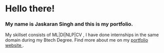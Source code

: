 # Hello there!
### My name is Jaskaran Singh and this is my portfolio.

My skillset consists of ML|Dl|NLP|CV , I have done internships in the same domain during my Btech Degree.
Find more about me on my [portfolio website
](https://jaskaran170599.github.io/Jaskaran_Singh/) .
